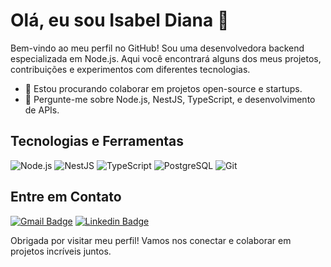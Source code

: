 # Olá, eu sou Isabel Diana 👋

Bem-vindo ao meu perfil no GitHub! Sou uma desenvolvedora backend especializada em Node.js. Aqui você encontrará alguns dos meus projetos, contribuições e experimentos com diferentes tecnologias.


  - 👯 Estou procurando colaborar em projetos open-source e startups.
  - 💬 Pergunte-me sobre Node.js, NestJS, TypeScript, e desenvolvimento de APIs.


   ## Tecnologias e Ferramentas

![Node.js](https://img.shields.io/badge/Node.js-339933?style=for-the-badge&logo=nodedotjs&logoColor=white)
![NestJS](https://img.shields.io/badge/NestJS-E0234E?style=for-the-badge&logo=nestjs&logoColor=white)
![TypeScript](https://img.shields.io/badge/TypeScript-007ACC?style=for-the-badge&logo=typescript&logoColor=white)
![PostgreSQL](https://img.shields.io/badge/PostgreSQL-336791?style=for-the-badge&logo=postgresql&logoColor=white)
![Git](https://img.shields.io/badge/Git-F05032?style=for-the-badge&logo=git&logoColor=white)

 ## Entre em Contato


  [![Gmail Badge](https://img.shields.io/badge/-Email-000030?style=flatsquare&logo=Gmail&logoColor=red&link=mailto:isabeldiana.lima@gmail.com)](mailto:isabeldiana.lima@gmail.com)
 [![Linkedin Badge](https://img.shields.io/badge/-LinkedIn-000030?style=flat-square&logo=Linkedin&logoColor=white&link=https://https://www.linkedin.com/in/isabel-diana/)](https://www.linkedin.com/in/isabel-diana/)
 <div>

 Obrigada por visitar meu perfil! Vamos nos conectar e colaborar em projetos incríveis juntos.
